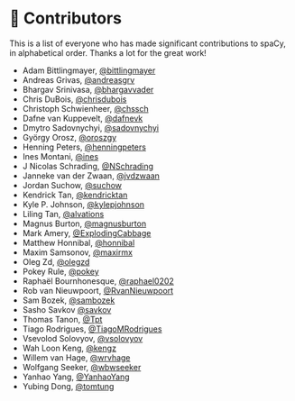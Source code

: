 # 👥 Contributors

This is a list of everyone who has made significant contributions to spaCy, in alphabetical order. Thanks a lot for the great work!

* Adam Bittlingmayer, [@bittlingmayer](https://github.com/bittlingmayer)
* Andreas Grivas, [@andreasgrv](https://github.com/andreasgrv)
* Bhargav Srinivasa, [@bhargavvader](https://github.com/bhargavvader)
* Chris DuBois, [@chrisdubois](https://github.com/chrisdubois)
* Christoph Schwienheer, [@chssch](https://github.com/chssch)
* Dafne van Kuppevelt, [@dafnevk](https://github.com/dafnevk)
* Dmytro Sadovnychyi, [@sadovnychyi](https://github.com/sadovnychyi)
* György Orosz, [@oroszgy](https://github.com/oroszgy)
* Henning Peters, [@henningpeters](https://github.com/henningpeters)
* Ines Montani, [@ines](https://github.com/ines)
* J Nicolas Schrading, [@NSchrading](https://github.com/NSchrading)
* Janneke van der Zwaan, [@jvdzwaan](https://github.com/jvdzwaan)
* Jordan Suchow, [@suchow](https://github.com/suchow)
* Kendrick Tan, [@kendricktan](https://github.com/kendricktan)
* Kyle P. Johnson, [@kylepjohnson](https://github.com/kylepjohnson)
* Liling Tan, [@alvations](https://github.com/alvations)
* Magnus Burton, [@magnusburton](https://github.com/magnusburton)
* Mark Amery, [@ExplodingCabbage](https://github.com/ExplodingCabbage)
* Matthew Honnibal, [@honnibal](https://github.com/honnibal)
* Maxim Samsonov, [@maxirmx](https://github.com/maxirmx)
* Oleg Zd, [@olegzd](https://github.com/olegzd)
* Pokey Rule, [@pokey](https://github.com/pokey)
* Raphaël Bournhonesque, [@raphael0202](https://github.com/raphael0202)
* Rob van Nieuwpoort, [@RvanNieuwpoort](https://github.com/RvanNieuwpoort)
* Sam Bozek, [@sambozek](https://github.com/sambozek)
* Sasho Savkov [@savkov](https://github.com/savkov)
* Thomas Tanon, [@Tpt](https://github.com/Tpt)
* Tiago Rodrigues, [@TiagoMRodrigues](https://github.com/TiagoMRodrigues)
* Vsevolod Solovyov, [@vsolovyov](https://github.com/vsolovyov)
* Wah Loon Keng, [@kengz](https://github.com/kengz)
* Willem van Hage, [@wrvhage](https://github.com/wrvhage)
* Wolfgang Seeker, [@wbwseeker](https://github.com/wbwseeker)
* Yanhao Yang, [@YanhaoYang](https://github.com/YanhaoYang)
* Yubing Dong, [@tomtung](https://github.com/tomtung)
